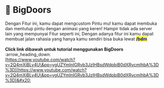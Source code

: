 # 🚪 BigDoors

Dengan Fitur ini, kamu dapat mengcustom Pintu mu! kamu dapat membuka dan mentutup pintu dengan animasi yang keren! Hampir tidak ada server lain yang mempunyai Fitur seperti ini, Dengan adanya fitur ini kamu dapat membuat jalan rahasia yang hanya kamu sendiri bisa buka lewat <mark style="color:blue;">**/bdm**</mark>\
\
**Click link dibawah untuk tutorial menggunakan BigDoors** :arrow\_heading\_down:\
[https://www.youtube.com/watch?v=2Q4mXiBLy4U\&pp=ygUZYmlnIGRvb3JzIHBsdWdpbiB0dXRvcmlhbA%3D%3D](https://www.youtube.com/watch?v=2Q4mXiBLy4U\&pp=ygUZYmlnIGRvb3JzIHBsdWdpbiB0dXRvcmlhbA%3D%3D)&#x20;
